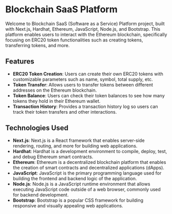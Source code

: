 # Blockchain SaaS Platform

Welcome to Blockchain SaaS (Software as a Service) Platform project, built with Next.js, Hardhat, Ethereum, JavaScript, Node.js, and Bootstrap. This platform enables users to interact with the Ethereum blockchain, specifically focusing on ERC20 token functionalities such as creating tokens, transferring tokens, and more.

## Features

- **ERC20 Token Creation**: Users can create their own ERC20 tokens with customizable parameters such as name, symbol, total supply, etc.
- **Token Transfer**: Allows users to transfer tokens between different addresses on the Ethereum blockchain.
- **Token Balance**: Users can check their token balances to see how many tokens they hold in their Ethereum wallet.
- **Transaction History**: Provides a transaction history log so users can track their token transfers and other interactions.

## Technologies Used

- **Next.js**: Next.js is a React framework that enables server-side rendering, routing, and more for building web applications.
- **Hardhat**: Hardhat is a development environment to compile, deploy, test, and debug Ethereum smart contracts.
- **Ethereum**: Ethereum is a decentralized blockchain platform that enables the creation of smart contracts and decentralized applications (dApps).
- **JavaScript**: JavaScript is the primary programming language used for building the frontend and backend logic of the application.
- **Node.js**: Node.js is a JavaScript runtime environment that allows executing JavaScript code outside of a web browser, commonly used for backend development.
- **Bootstrap**: Bootstrap is a popular CSS framework for building responsive and visually appealing web applications.
